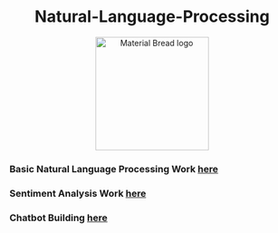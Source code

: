 <h1 align="center">
Natural-Language-Processing
</h1>
<p align="center">
  <img width="200" src="https://user-images.githubusercontent.com/51862131/232579014-1a82f1ca-e9cd-4142-afb0-fbdbe6d54a99.png" alt="Material Bread logo">
</p>


### Basic Natural Language Processing Work [here](https://github.com/Muhammad-Usama-07/Natural-Language-Processing/tree/main/NLP_Basics)



### Sentiment Analysis Work [here](https://github.com/Muhammad-Usama-07/Natural-Language-Processing/tree/main/Sentiment_Analysis)

### Chatbot Building [here](https://github.com/Muhammad-Usama-07/Natural-Language-Processing/tree/main/Chatbot_Work)


